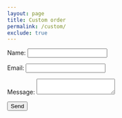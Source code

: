 ```yaml
---
layout: page
title: Custom order
permalink: /custom/
exclude: true
---
```


<form class="custom-order" name="custom-order" method="POST" data-netlify="true" data-netlify-recaptcha="true">
  <p>
    <label><span>Name:</span> <input type="text" name="name" /></label>   
  </p>
  <p>
    <label><span>Email:</span> <input type="email" name="email" /></label>
  </p>
  <p>
    <label><span>Message:</span> <textarea name="message"></textarea></label>
  </p>
  <div data-netlify-recaptcha="true"></div>
  <p>
    <button type="submit">Send</button>
  </p>
</form>